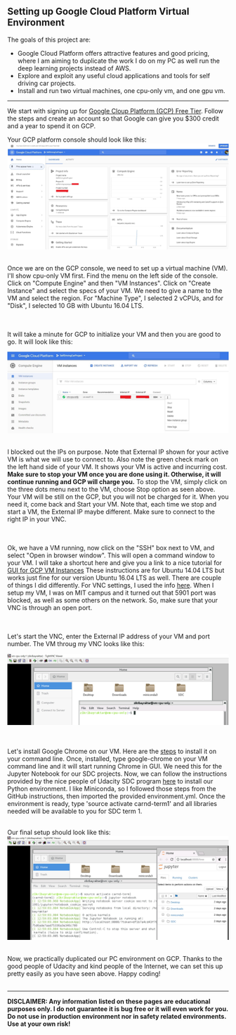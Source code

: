 

[//]: # (Image References)

[image1]: ./images/GCP_01.jpg
[image2]: ./images/GCP_02.jpg
[image3]: ./images/GCP_03.jpg
[image4]: ./images/GCP_04.jpg

## Setting up Google Cloud Platform Virtual Environment

The goals of this project are:
* Google Cloud Platform offers attractive features and good pricing, where I am aiming to duplicate the work I do on my PC as well run the deep learning projects instead of AWS.
* Explore and exploit any useful cloud applications and tools for self driving car projects.
* Install and run two virtual machines, one cpu-only vm, and one gpu vm.
   
---
We start with signing up for [Google Cloup Platform (GCP) Free Tier](https://cloud.google.com/free/). Follow the steps and create an
account so that Google can give you $300 credit and a year to spend it on GCP.

Your GCP platform console should look like this:
![GCP_Console][image1]

<br>
Once we are on the GCP console, we need to set up a virtual machine (VM). I'll show cpu-only VM first.
Find the menu on the left side of the console. Click on "Compute Engine" and then "VM Instances".
Click on "Create Instance" and select the specs of your VM. We need to give a name to the VM and select
the region. For "Machine Type", I selected 2 vCPUs, and for "Disk", I selected 10 GB with Ubuntu 16.04 LTS.

<br><br>
It will take a minute for GCP to initialize your VM and then you are good to go. It will look like this:

![GCP_VM_Instance][image2]

<br>
I blocked out the IPs on purpose. Note that External IP shown for your active VM is what we will use to connect to.
Also note the green check mark on the left hand side of your VM. It shows your VM is active and incurring cost.
<b>Make sure to stop your VM once you are done using it. Otherwise, it will continue running and GCP will charge you.</b>
To stop the VM, simply click on the three dots menu next to the VM, choose Stop option as seen above. Your VM will be still
on the GCP, but you will not be charged for it. When you need it, come back and Start your VM. Note that, each time we
stop and start a VM, the External IP maybe different. Make sure to connect to the right IP in your VNC.

<br><br>
Ok, we have a VM running, now click on the "SSH" box next to VM, and select "Open in browser window".
This will open a command window to your VM. I will take a shortcut here and give you a link to a nice tutorial for
[GUI for GCP VM Instances](https://medium.com/google-cloud/graphical-user-interface-gui-for-google-compute-engine-instance-78fccda09e5c)
These instructions are for Ubuntu 14.04 LTS but works just fine for our version Ubuntu 16.04 LTS as well. There are couple of things I did
differently. For VNC settings, I used the info [here](https://askubuntu.com/questions/800302/vncserver-grey-screen-ubuntu-16-04-lts).
When I setup my VM, I was on MIT campus and it turned out that 5901 port was blocked, as well as some others on the network. So, make sure that
your VNC is through an open port.

<br><br>
Let's start the VNC, enter the External IP address of your VM and port number. The VM throug my VNC looks like this:

![VNC_viewer][image3]

<br><br>
Let's install Google Chrome on our VM. Here are the [steps](https://askubuntu.com/questions/510056/how-to-install-google-chrome/510063) to
install it on your command line. Once, installed, type google-chrome on your VM command line and it will start running Chrome in GUI. We need this
for the Jupyter Notebook for our SDC projects.  Now, we can follow the instructions provided by the nice people of Udacity SDC program [here](https://github.com/udacity/CarND-Term1-Starter-Kit)
to install our Python environment.  I like Miniconda, so I followed those steps from the GitHub instructions, then imported the provided 
environment.yml.  Once the environment is ready, type 'source activate carnd-term1' and all libraries needed will be available to you for SDC term 1.

<br> Our final setup should look like this:
![JupyterNotebook][image4]

<br> Now, we practically duplicated our PC environment on GCP. Thanks to the good people of Udacity and kind people of the Internet, we
can set this up pretty easily as you have seen above. Happy coding! 
<br><br>

---
<b>DISCLAIMER:  Any information listed on these pages are educational purposes only. I do not guarantee it is bug free or it will even work for
you. Do not use in production environment nor in safety related environments. Use at your own risk!</b>
